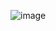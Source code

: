 ![image](https://github.com/padmapriyanka25/Prodigy-Internship-TASK-1/assets/141168800/69961e46-e93a-459f-a7dc-cd002e123a79)
